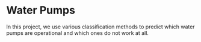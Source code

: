 # Water Pumps
In this project, we use various classification methods to predict which water pumps are operational and which ones do not work at all.
